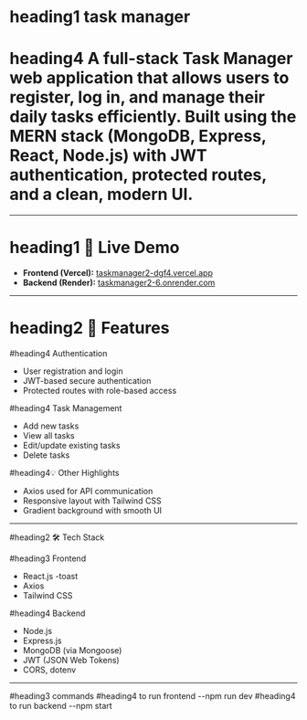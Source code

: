# heading1 task manager


# heading4 A full-stack Task Manager web application that allows users to register, log in, and manage their daily tasks efficiently. Built using the **MERN stack** (MongoDB, Express, React, Node.js) with JWT authentication, protected routes, and a clean, modern UI.

---

# heading1 🔗 Live Demo

- **Frontend (Vercel):** [taskmanager2-dgf4.vercel.app](https://taskmanager2-dgf4.vercel.app)
- **Backend (Render):** [taskmanager2-6.onrender.com](https://taskmanager2-6.onrender.com)

---

# heading2 🚀 Features

#heading4 Authentication
- User registration and login
- JWT-based secure authentication
- Protected routes with role-based access

#heading4 Task Management
- Add new tasks
- View all tasks
- Edit/update existing tasks
- Delete tasks

#heading4💡 Other Highlights
- Axios used for API communication
- Responsive layout with Tailwind CSS
- Gradient background with smooth UI

---

#heading2 🛠 Tech Stack

#heading3  Frontend
- React.js
-toast
- Axios
- Tailwind CSS

#heading4  Backend
- Node.js
- Express.js
- MongoDB (via Mongoose)
- JWT (JSON Web Tokens)
- CORS, dotenv

---

#heading3 commands 
#heading4 to run frontend --npm run dev
#heading4 to run backend  --npm start
